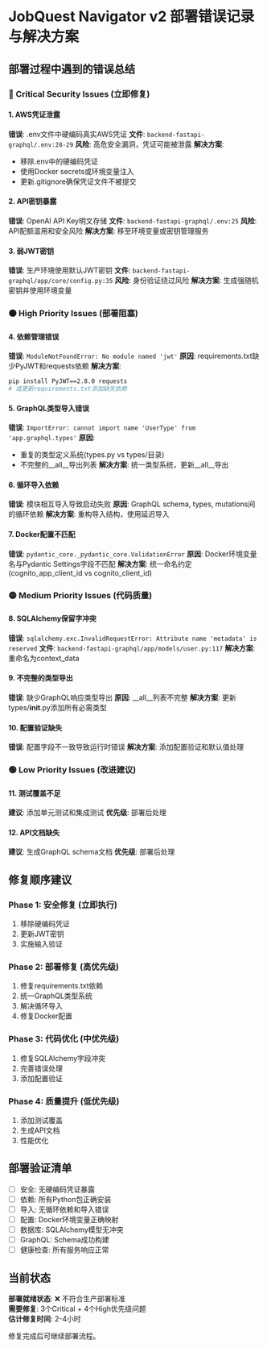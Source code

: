 # JobQuest Navigator v2 部署错误记录与解决方案

## 部署过程中遇到的错误总结

### 🔴 Critical Security Issues (立即修复)

#### 1. AWS凭证泄露
**错误**: .env文件中硬编码真实AWS凭证
**文件**: `backend-fastapi-graphql/.env:28-29`
**风险**: 高危安全漏洞，凭证可能被泄露
**解决方案**: 
- 移除.env中的硬编码凭证
- 使用Docker secrets或环境变量注入
- 更新.gitignore确保凭证文件不被提交

#### 2. API密钥暴露
**错误**: OpenAI API Key明文存储
**文件**: `backend-fastapi-graphql/.env:25`
**风险**: API配额滥用和安全风险
**解决方案**: 移至环境变量或密钥管理服务

#### 3. 弱JWT密钥
**错误**: 生产环境使用默认JWT密钥
**文件**: `backend-fastapi-graphql/app/core/config.py:35`
**风险**: 身份验证绕过风险
**解决方案**: 生成强随机密钥并使用环境变量

### 🟠 High Priority Issues (部署阻塞)

#### 4. 依赖管理错误
**错误**: `ModuleNotFoundError: No module named 'jwt'`
**原因**: requirements.txt缺少PyJWT和requests依赖
**解决方案**: 
```bash
pip install PyJWT==2.8.0 requests
# 或更新requirements.txt添加缺失依赖
```

#### 5. GraphQL类型导入错误
**错误**: `ImportError: cannot import name 'UserType' from 'app.graphql.types'`
**原因**: 
- 重复的类型定义系统(types.py vs types/目录)
- 不完整的__all__导出列表
**解决方案**: 统一类型系统，更新__all__导出

#### 6. 循环导入依赖
**错误**: 模块相互导入导致启动失败
**原因**: GraphQL schema, types, mutations间的循环依赖
**解决方案**: 重构导入结构，使用延迟导入

#### 7. Docker配置不匹配
**错误**: `pydantic_core._pydantic_core.ValidationError`
**原因**: Docker环境变量名与Pydantic Settings字段不匹配
**解决方案**: 统一命名约定(cognito_app_client_id vs cognito_client_id)

### 🟡 Medium Priority Issues (代码质量)

#### 8. SQLAlchemy保留字冲突
**错误**: `sqlalchemy.exc.InvalidRequestError: Attribute name 'metadata' is reserved`
**文件**: `backend-fastapi-graphql/app/models/user.py:117`
**解决方案**: 重命名为context_data

#### 9. 不完整的类型导出
**错误**: 缺少GraphQL响应类型导出
**原因**: __all__列表不完整
**解决方案**: 更新types/__init__.py添加所有必需类型

#### 10. 配置验证缺失
**错误**: 配置字段不一致导致运行时错误
**解决方案**: 添加配置验证和默认值处理

### 🟢 Low Priority Issues (改进建议)

#### 11. 测试覆盖不足
**建议**: 添加单元测试和集成测试
**优先级**: 部署后处理

#### 12. API文档缺失
**建议**: 生成GraphQL schema文档
**优先级**: 部署后处理

## 修复顺序建议

### Phase 1: 安全修复 (立即执行)
1. 移除硬编码凭证
2. 更新JWT密钥
3. 实施输入验证

### Phase 2: 部署修复 (高优先级)
1. 修复requirements.txt依赖
2. 统一GraphQL类型系统
3. 解决循环导入
4. 修复Docker配置

### Phase 3: 代码优化 (中优先级)
1. 修复SQLAlchemy字段冲突
2. 完善错误处理
3. 添加配置验证

### Phase 4: 质量提升 (低优先级)
1. 添加测试覆盖
2. 生成API文档
3. 性能优化

## 部署验证清单

- [ ] 安全: 无硬编码凭证暴露
- [ ] 依赖: 所有Python包正确安装
- [ ] 导入: 无循环依赖和导入错误
- [ ] 配置: Docker环境变量正确映射
- [ ] 数据库: SQLAlchemy模型无冲突
- [ ] GraphQL: Schema成功构建
- [ ] 健康检查: 所有服务响应正常

## 当前状态

**部署就绪状态**: ❌ 不符合生产部署标准  
**需要修复**: 3个Critical + 4个High优先级问题  
**估计修复时间**: 2-4小时  

修复完成后可继续部署流程。